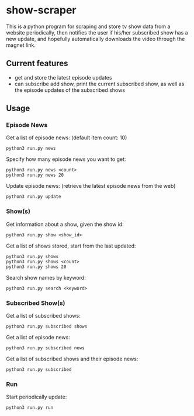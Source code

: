 # show-scraper

This is a python program for scraping and store tv show data from a website periodically, then notifies the user if his/her subscribed show has a new update, and hopefully automatically downloads the video through the magnet link.

## Current features

- get and store the latest episode updates
- can subscribe add show, print the current subscribed show, as well as the episode updates of the subscribed shows

## Usage

### Episode News

Get a list of episode news: (default item count: 10)

```
python3 run.py news
```

Specify how many episode news you want to get:

```
python3 run.py news <count>
python3 run.py news 20
```

Update episode news: (retrieve the latest episode news from the web)

```
python3 run.py update
```

### Show(s)

Get information about a show, given the show id:

```
python3 run.py show <show_id>
```

Get a list of shows stored, start from the last updated:

```
python3 run.py shows
python3 run.py shows <count>
python3 run.py shows 20
```

Search show names by keyword:

```
python3 run.py search <keyword>
```

### Subscribed Show(s)

Get a list of subscribed shows:

```
python3 run.py subscribed shows
```

Get a list of episode news:

```
python3 run.py subscribed news
```

Get a list of subscribed shows and their episode news:

```
python3 run.py subscribed
```

### Run

Start periodically update:

```
python3 run.py run
```

